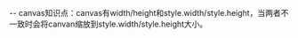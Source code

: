 -- canvas知识点：canvas有width/height和style.width/style.height，当两者不一致时会将canvan缩放到style.width/style.height大小。
